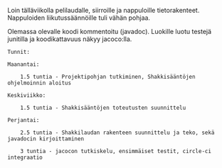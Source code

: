 
Loin tälläviikolla pelilaudalle, siirroille ja nappuloille tietorakenteet. Nappuloiden liikutussäännöille tuli vähän pohjaa. 

Olemassa olevalle koodi kommentoitu (javadoc). Luokille luotu testejä junitilla ja koodikattavuus näkyy jacoco:lla. 


    Tunnit:

    Maanantai: 
    
        1.5 tuntia - Projektipohjan tutkiminen, Shakkisääntöjen ohjelmoinnin aloitus

    Keskiviikko: 
    
        1.5 tuntia - Shakkisääntöjen toteutusten suunnittelu

    Perjantai: 
   
        2.5 tuntia - Shakkilaudan rakenteen suunnittelu ja teko, sekä javadocin kirjoittaminen

        3 tuntia - jacocon tutkiskelu, ensimmäiset testit, circle-ci integraatio

